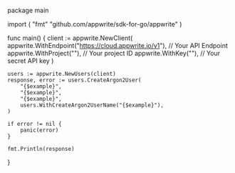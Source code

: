 package main

import (
    "fmt"
	"github.com/appwrite/sdk-for-go/appwrite"
)

func main() {
	client := appwrite.NewClient(
        appwrite.WithEndpoint("https://cloud.appwrite.io/v1"), // Your API Endpoint
        appwrite.WithProject(""), // Your project ID
        appwrite.WithKey(""), // Your secret API key
    )

    users := appwrite.NewUsers(client)
    response, error := users.CreateArgon2User(
        "{$example}",
        "{$example}",
        "{$example}",
        users.WithCreateArgon2UserName("{$example}"),
    )

    if error != nil {
        panic(error)
    }

    fmt.Println(response)
}
